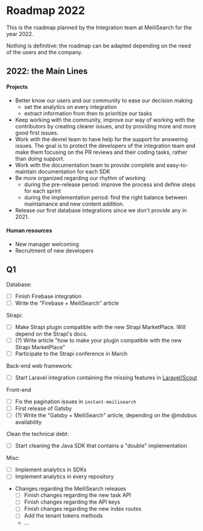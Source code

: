 # Roadmap 2022

This is the roadmap planned by the Integration team at MeiliSearch for the year 2022.

Nothing is definitive: the roadmap can be adapted depending on the need of the users and the company.

## 2022: the Main Lines

#### Projects

- Better know our users and our community to ease our decision making
  - set the analytics on every integration
  - extract information from then to prioritize our tasks
- Keep working with the community, improve our way of working with the contributors by creating clearer issues, and by providing more and more good first issues.
- Work with the devrel team to have help for the support for answering issues. The goal is to protect the developers of the integration team and make them focusing on the PR reviews and their coding tasks, rather than doing support.
- Work with the documentation team to provide complete and easy-to-maintain documentation for each SDK
- Be more organized regarding our rhythm of working
    - during the pre-release period: improve the process and define steps for each sprint
    - during the implementation period: find the right balance between maintainance and new content addition.
- Release our first database integrations since we don't provide any in 2021.

#### Human resources

- New manager welcoming
- Recruitment of new developers

## Q1

Database:
- [ ] Finish Firebase integration
- [ ] Write the "Firebase + MeiliSearch" article

Strapi:
- [ ] Make Strapi plugin compatible with the new Strapi MarketPlace. Will depend on the Strapi's docs.
- [ ] (?) Write article "how to make your plugin compatible with the new Strapi MarketPlace"
- [ ] Participate to the Strapi conference in March

Back-end web framework:
- [ ] Start Laravel integration containing the missing features in [Laravel/Scout](https://github.com/laravel/scout)

Front-end
- [ ] Fix the pagination issues in `instant-meilisearch`
- [ ] First release of Gatsby
- [ ] (?) Write the "Gatsby + MeiliSearch" article, depending on the @mdubus availability

Clean the technical debt:
- [ ] Start cleaning the Java SDK that contains a "double" implementation

Misc:
- [ ] Implement analytics in SDKs
- [ ] Implement analytics in every repository
- Changes regarding the MeiliSearch releases
  - [ ] Finish changes regarding the new task API
  - [ ] Finish changes regarding the API keys
  - [ ] Finish changes regarding the new index routes
  - [ ] Add the tenant tokens methods
  - ...
